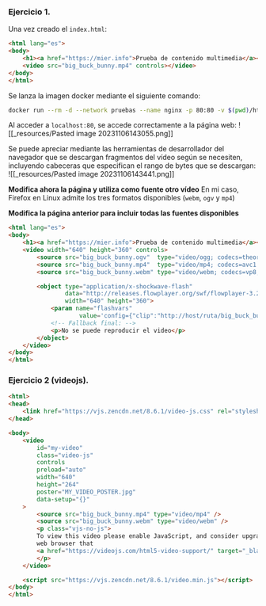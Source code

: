### Ejercicio 1.
Una vez creado el `index.html`:
```HTML
<html lang="es">
<body>
	<h1><a href="https://mier.info">Prueba de contenido multimedia</a></h1>
	<video src="big_buck_bunny.mp4" controls></video>
</body>
</html>
```

Se lanza la imagen docker mediante el siguiente comando:
```sh
docker run --rm -d --network pruebas --name nginx -p 80:80 -v $(pwd)/html/video5/:/usr/share/nginx/html nginx
```

Al acceder a `localhost:80`, se accede correctamente a la página web:
![[_resources/Pasted image 20231106143055.png]]

Se puede apreciar mediante las herramientas de desarrollador del navegador que se descargan fragmentos del vídeo según se necesiten, incluyendo cabeceras que especifican el rango de bytes que se descargan:
![[_resources/Pasted image 20231106143441.png]]

**Modifica ahora la página y utiliza como fuente otro vídeo**
En mi caso, Firefox en Linux admite los tres formatos disponibles (`webm`, `ogv` y `mp4`)

**Modifica la página anterior para incluir todas las fuentes disponibles**
```HTML
<html lang="es">
<body>
	<h1><a href="https://mier.info">Prueba de contenido multimedia</a></h1>
	<video width="640" height="360" controls>
		<source src="big_buck_bunny.ogv"  type="video/ogg; codecs=theora">
		<source src="big_buck_bunny.mp4"  type="video/mp4; codecs=avc1.42E01E,mp4a.40.2">
		<source src="big_buck_bunny.webm" type="video/webm; codecs=vp8,vorbis">

		<object type="application/x-shockwave-flash"
				data="http://releases.flowplayer.org/swf/flowplayer-3.2.1.swf"
				width="640" height="360">
			<param name="flashvars"
					value='config={"clip":"http://host/ruta/big_buck_bunny.mp4"}'/>
			<!-- Fallback final: -->
			<p>No se puede reproducir el video</p>
		</object>
	</video>
</body>
</html>

```

### Ejercicio 2 (videojs).
```HTML
<html>
<head>
	<link href="https://vjs.zencdn.net/8.6.1/video-js.css" rel="stylesheet" />
</head>

<body>
	<video
		id="my-video"
		class="video-js"
		controls
		preload="auto"
		width="640"
		height="264"
		poster="MY_VIDEO_POSTER.jpg"
		data-setup="{}"
	>
		<source src="big_buck_bunny.mp4" type="video/mp4" />
		<source src="big_buck_bunny.webm" type="video/webm" />
		<p class="vjs-no-js">
		To view this video please enable JavaScript, and consider upgrading to a
		web browser that
		<a href="https://videojs.com/html5-video-support/" target="_blank">supports HTML5 video</a>
		</p>
	</video>

	<script src="https://vjs.zencdn.net/8.6.1/video.min.js"></script>
</body>
</html>

```